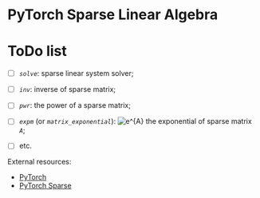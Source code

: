 # PyTorch Sparse Linear Algebra

# ToDo list

* [ ] _`solve`_: sparse linear system solver;
* [ ] _`inv`_: inverse of sparse matrix;
* [ ] _`pwr`_: the power of a sparse matrix;
* [ ] _`expm`_ (or _`matrix_exponential`_): <img src="https://latex.codecogs.com/svg.image?e^{A}" title="e^{A}" /> the exponential of sparse matrix _`A`_;
* [ ] etc.


External resources:
* [PyTorch](https://pytorch.org)
* [PyTorch Sparse](https://github.com/rusty1s/pytorch_sparse)
